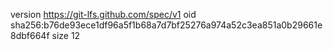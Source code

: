version https://git-lfs.github.com/spec/v1
oid sha256:b76de93ece1df96a5f1b68a7d7bf25276a974a52c3ea851a0b29661e8dbf664f
size 12
